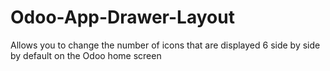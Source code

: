 # Odoo-App-Drawer-Layout
Allows you to change the number of icons that are displayed 6 side by side by default on the Odoo home screen
